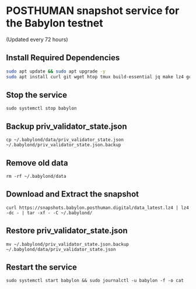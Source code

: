 # POSTHUMAN snapshot service for the Babylon testnet

(Updated every 72 hours)

## Install Required Dependencies
```bash
sudo apt update && sudo apt upgrade -y
sudo apt install curl git wget htop tmux build-essential jq make lz4 gcc unzip -y
```

## Stop the service
```
sudo systemctl stop babylon
```
## Backup priv_validator_state.json
```
cp ~/.babylond/data/priv_validator_state.json ~/.babylond/priv_validator_state.json.backup
```
## Remove old data
```
rm -rf ~/.babylond/data
```
## Download and Extract the snapshot
```
curl https://snapshots.babylon.posthuman.digital/data_latest.lz4 | lz4 -dc - | tar -xf - -C ~/.babylond/
```
## Restore priv_validator_state.json
```
mv ~/.babylond/priv_validator_state.json.backup ~/.babylond/data/priv_validator_state.json
```

## Restart the service
```
sudo systemctl start babylon && sudo journalctl -u babylon -f -o cat
```
